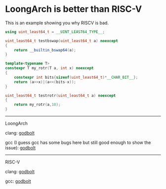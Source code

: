# LoongArch is better than RISC-V
This is an example showing you why RISCV is bad.

```cpp
using uint_least64_t = __UINT_LEAST64_TYPE__;

uint_least64_t testbswap(uint_least64_t a) noexcept
{
    return __builtin_bswap64(a);
}

template<typename T>
constexpr T my_rotr(T a, int x) noexcept
{
    constexpr int bits{sizeof(uint_least64_t)*__CHAR_BIT__};
    return (a>>x)|(a<<(bits-x));
}

uint_least64_t testrotr(uint_least64_t a) noexcept
{
    return my_rotr(a,10);
}
```
---

LoongArch

clang: [godbolt](https://godbolt.org/z/xv3brnzvc)

gcc (I guess gcc has some bugs here but still good enough to show the issue): [godbolt](https://godbolt.org/z/bYvq7b8cs)

---
RISC-V

clang: [godbolt](https://godbolt.org/z/x774GvMx4)

gcc: [godbolt](https://godbolt.org/z/hTj9c3r63)
